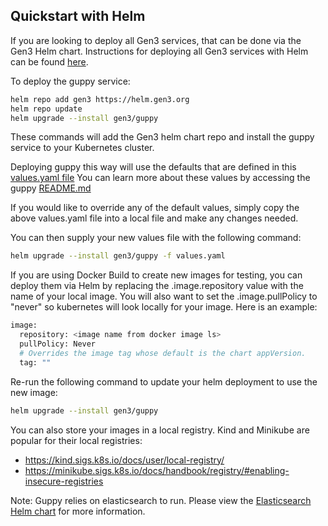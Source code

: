 ## Quickstart with Helm

If you are looking to deploy all Gen3 services, that can be done via the Gen3 Helm chart.
Instructions for deploying all Gen3 services with Helm can be found [here](https://github.com/uc-cdis/gen3-helm#readme).

To deploy the guppy service:
```bash
helm repo add gen3 https://helm.gen3.org
helm repo update
helm upgrade --install gen3/guppy
```
These commands will add the Gen3 helm chart repo and install the guppy service to your Kubernetes cluster.

Deploying guppy this way will use the defaults that are defined in this [values.yaml file](https://github.com/uc-cdis/gen3-helm/blob/master/helm/guppy/values.yaml)
You can learn more about these values by accessing the guppy [README.md](https://github.com/uc-cdis/gen3-helm/blob/master/helm/guppy/README.md)

If you would like to override any of the default values, simply copy the above values.yaml file into a local file and make any changes needed.

You can then supply your new values file with the following command:
```bash
helm upgrade --install gen3/guppy -f values.yaml
```

If you are using Docker Build to create new images for testing, you can deploy them via Helm by replacing the .image.repository value with the name of your local image.
You will also want to set the .image.pullPolicy to "never" so kubernetes will look locally for your image.
Here is an example:
```bash
image:
  repository: <image name from docker image ls>
  pullPolicy: Never
  # Overrides the image tag whose default is the chart appVersion.
  tag: ""
```

Re-run the following command to update your helm deployment to use the new image:
```bash
helm upgrade --install gen3/guppy
```

You can also store your images in a local registry. Kind and Minikube are popular for their local registries:
- https://kind.sigs.k8s.io/docs/user/local-registry/
- https://minikube.sigs.k8s.io/docs/handbook/registry/#enabling-insecure-registries

Note: Guppy relies on elasticsearch to run. Please view the [Elasticsearch Helm chart](https://github.com/uc-cdis/gen3-helm/tree/master/helm/elasticsearch) for more information.
